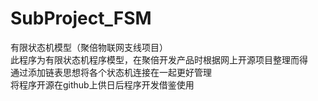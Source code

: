 # SubProject_FSM
有限状态机模型（聚倍物联网支线项目）  
此程序为有限状态机程序模型，在聚倍开发产品时根据网上开源项目整理而得  
通过添加链表思想将各个状态机连接在一起更好管理  
将程序开源在github上供日后程序开发借鉴使用  
